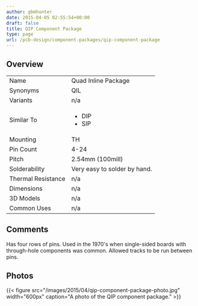 ```yaml
---
author: gbmhunter
date: 2015-04-05 02:55:54+00:00
draft: false
title: QIP Component Package
type: page
url: /pcb-design/component-packages/qip-component-package
---
```


## Overview

<table>
<tbody >
<tr >
<td >Name
</td>
<td >Quad Inline Package
</td>
</tr>
<tr >
<td >Synonyms</td>
<td>QIL</td>
</tr>
<tr >
<td >Variants
</td>
<td >n/a
</td>
</tr>
<tr >
<td >Similar To</td>
<td >
<ul>
<li>DIP</li>
<li>SIP</li>
</ul>
</td>
</tr>
<tr >
<td >Mounting
</td>
<td >TH
</td>
</tr>
<tr >

<td >Pin Count
</td>

<td >4-24
</td>
</tr>
<tr >

<td >Pitch
</td>

<td >2.54mm (100mill)
</td>
</tr>
<tr >

<td >Solderability
</td>

<td >Very easy to solder by hand.
</td>
</tr>
<tr >

<td >Thermal Resistance
</td>

<td >n/a
</td>
</tr>
<tr >

<td >Dimensions
</td>

<td >n/a
</td>
</tr>
<tr >

<td >3D Models
</td>

<td >n/a
</td>
</tr>
<tr >

<td >Common Uses
</td>

<td >n/a
</td>
</tr>
</tbody>
</table>


## Comments

Has four rows of pins. Used in the 1970's when single-sided boards with through-hole components was common. Allowed tracks to be run between pins.

## Photos

{{< figure src="/images/2015/04/qip-component-package-photo.jpg" width="600px" caption="A photo of the QIP component package." >}}